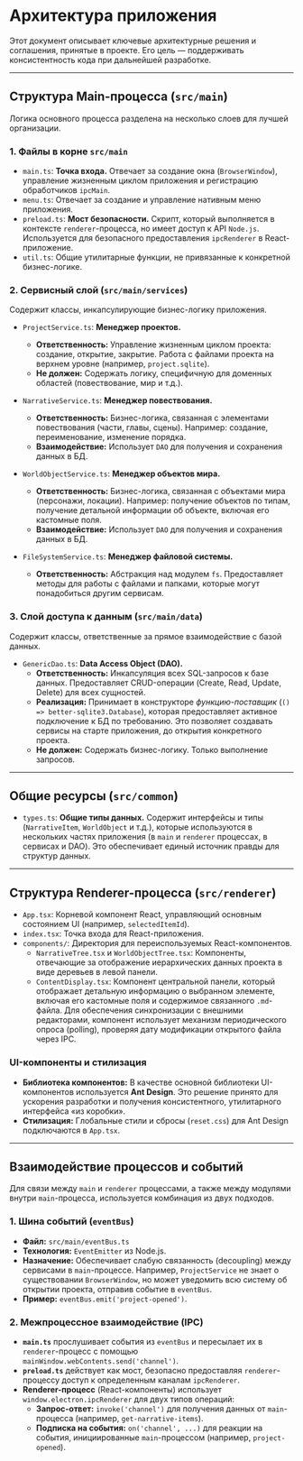 # Архитектура приложения

Этот документ описывает ключевые архитектурные решения и соглашения, принятые в проекте. Его цель — поддерживать консистентность кода при дальнейшей разработке.

---

## Структура Main-процесса (`src/main`)

Логика основного процесса разделена на несколько слоев для лучшей организации.

### 1. Файлы в корне `src/main`

* `main.ts`: **Точка входа.** Отвечает за создание окна (`BrowserWindow`), управление жизненным циклом приложения и регистрацию обработчиков `ipcMain`.
* `menu.ts`: Отвечает за создание и управление нативным меню приложения.
* `preload.ts`: **Мост безопасности.** Скрипт, который выполняется в контексте `renderer`-процесса, но имеет доступ к API `Node.js`. Используется для безопасного предоставления `ipcRenderer` в React-приложение.
* `util.ts`: Общие утилитарные функции, не привязанные к конкретной бизнес-логике.

### 2. Сервисный слой (`src/main/services`)

Содержит классы, инкапсулирующие бизнес-логику приложения.

* `ProjectService.ts`: **Менеджер проектов.**
  * **Ответственность:** Управление жизненным циклом проекта: создание, открытие, закрытие. Работа с файлами проекта на верхнем уровне (например, `project.sqlite`).
  * **Не должен:** Содержать логику, специфичную для доменных областей (повествование, мир и т.д.).

* `NarrativeService.ts`: **Менеджер повествования.**
  * **Ответственность:** Бизнес-логика, связанная с элементами повествования (части, главы, сцены). Например: создание, переименование, изменение порядка.
  * **Взаимодействие:** Использует `DAO` для получения и сохранения данных в БД.

* `WorldObjectService.ts`: **Менеджер объектов мира.**
  * **Ответственность:** Бизнес-логика, связанная с объектами мира (персонажи, локации). Например: получение объектов по типам, получение детальной информации об объекте, включая его кастомные поля.
  * **Взаимодействие:** Использует `DAO` для получения и сохранения данных в БД.

* `FileSystemService.ts`: **Менеджер файловой системы.**
  * **Ответственность:** Абстракция над модулем `fs`. Предоставляет методы для работы с файлами и папками, которые могут понадобиться другим сервисам.

### 3. Слой доступа к данным (`src/main/data`)

Содержит классы, ответственные за прямое взаимодействие с базой данных.

* `GenericDao.ts`: **Data Access Object (DAO).**
  * **Ответственность:** Инкапсуляция всех SQL-запросов к базе данных. Предоставляет CRUD-операции (Create, Read, Update, Delete) для всех сущностей.
  * **Реализация:** Принимает в конструкторе *функцию-поставщик* (`() => better-sqlite3.Database`), которая предоставляет активное подключение к БД по требованию. Это позволяет создавать сервисы на старте приложения, до открытия конкретного проекта.
  * **Не должен:** Содержать бизнес-логику. Только выполнение запросов.

---

## Общие ресурсы (`src/common`)

* `types.ts`: **Общие типы данных.** Содержит интерфейсы и типы (`NarrativeItem`, `WorldObject` и т.д.), которые используются в нескольких частях приложения (в `main` и `renderer` процессах, в сервисах и DAO). Это обеспечивает единый источник правды для структур данных.

---

## Структура Renderer-процесса (`src/renderer`)

* `App.tsx`: Корневой компонент React, управляющий основным состоянием UI (например, `selectedItemId`).
* `index.tsx`: Точка входа для React-приложения.
* `components/`: Директория для переиспользуемых React-компонентов.
  * `NarrativeTree.tsx` и `WorldObjectTree.tsx`: Компоненты, отвечающие за отображение иерархических данных проекта в виде деревьев в левой панели.
  * `ContentDisplay.tsx`: Компонент центральной панели, который отображает детальную информацию о выбранном элементе, включая его кастомные поля и содержимое связанного `.md`-файла. Для обеспечения синхронизации с внешними редакторами, компонент использует механизм периодического опроса (polling), проверяя дату модификации открытого файла через IPC.

### UI-компоненты и стилизация

* **Библиотека компонентов:** В качестве основной библиотеки UI-компонентов используется **Ant Design**. Это решение принято для ускорения разработки и получения консистентного, утилитарного интерфейса «из коробки».
* **Стилизация:** Глобальные стили и сбросы (`reset.css`) для Ant Design подключаются в `App.tsx`.

---

## Взаимодействие процессов и событий

Для связи между `main` и `renderer` процессами, а также между модулями внутри `main`-процесса, используется комбинация из двух подходов.

### 1. Шина событий (`eventBus`)

* **Файл:** `src/main/eventBus.ts`
* **Технология:** `EventEmitter` из Node.js.
* **Назначение:** Обеспечивает слабую связанность (decoupling) между сервисами в `main`-процессе. Например, `ProjectService` не знает о существовании `BrowserWindow`, но может уведомить всю систему об открытии проекта, отправив событие в `eventBus`.
* **Пример:** `eventBus.emit('project-opened')`.

### 2. Межпроцессное взаимодействие (IPC)

* **`main.ts`** прослушивает события из `eventBus` и пересылает их в `renderer`-процесс с помощью `mainWindow.webContents.send('channel')`.
* **`preload.ts`** действует как мост, безопасно предоставляя `renderer`-процессу доступ к определенным каналам `ipcRenderer`.
* **Renderer-процесс** (React-компоненты) использует `window.electron.ipcRenderer` для двух типов операций:
  * **Запрос-ответ:** `invoke('channel')` для получения данных от `main`-процесса (например, `get-narrative-items`).
  * **Подписка на события:** `on('channel', ...)` для реакции на события, инициированные `main`-процессом (например, `project-opened`).
